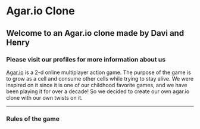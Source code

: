<h1> Agar.io Clone </h1>

<h2> Welcome to an Agar.io clone made by Davi and Henry </h2>

<h3> Please visit our profiles for more information about us </h3>

[Agar.io](https://agar.io) is a 2-d online multiplayer action game. The purpose of the game is to grow as a cell and consume other cells while trying to stay alive. We were inspired on it since it is one of our childhood favorite games, and we have been playing it for over a decade! So we decided to create our own agar.io clone with our own twists on it. 

<hr>

<h3> Rules of the game <h3>
